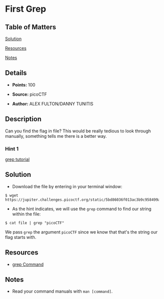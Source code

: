 # First Grep

## Table of Matters

[Solution](#Solution)

[Resources](#Resources)

[Notes](#Notes)

## Details

- **Points:** 100

- **Source:** picoCTF

- **Author:** ALEX FULTON/DANNY TUNITIS

## Description

Can you find the flag in file? This would be really tedious to look through manually, something tells me there is a better way.

### Hint 1

[grep tutorial](https://ryanstutorials.net/linuxtutorial/grep.php)

## Solution

- Download the file by entering in your terminal window:

```
$ wget https://jupiter.challenges.picoctf.org/static/5bd86036f013ac3b9c958499adf3e2e2/strings
```

- As the hint indicates, we will use the `grep` command to find our string within the file:

```
$ cat file | grep "picoCTF"
```

We pass `grep` the argument `picoCTF` since we know that that's the string our flag starts with.

## Resources

- [grep Command](https://man7.org/linux/man-pages/man1/grep.1.html)

## Notes

- Read your command manuals with `man [command]`.
